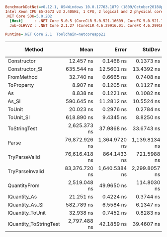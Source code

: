 ``` ini

BenchmarkDotNet=v0.12.1, OS=Windows 10.0.17763.1879 (1809/October2018Update/Redstone5)
Intel Xeon CPU E5-2673 v3 2.40GHz, 1 CPU, 2 logical and 2 physical cores
.NET Core SDK=5.0.202
  [Host]     : .NET Core 5.0.5 (CoreCLR 5.0.521.16609, CoreFX 5.0.521.16609), X64 RyuJIT
  Job-OLHVVZ : .NET Core 2.1.27 (CoreCLR 4.6.29916.01, CoreFX 4.6.29916.03), X64 RyuJIT

Runtime=.NET Core 2.1  Toolchain=netcoreapp21  

```
|                 Method |          Mean |         Error |        StdDev |  Gen 0 |  Gen 1 | Gen 2 | Allocated |
|----------------------- |--------------:|--------------:|--------------:|-------:|-------:|------:|----------:|
|            Constructor |     12.457 ns |     0.1468 ns |     0.1373 ns |      - |      - |     - |         - |
|         Constructor_SI |    635.544 ns |    12.5601 ns |    13.4392 ns | 0.0286 |      - |     - |     192 B |
|             FromMethod |     32.740 ns |     0.6665 ns |     0.7408 ns |      - |      - |     - |         - |
|             ToProperty |      8.907 ns |     0.1205 ns |     0.1127 ns |      - |      - |     - |         - |
|                     As |      8.838 ns |     0.1221 ns |     0.1082 ns |      - |      - |     - |         - |
|                  As_SI |    590.645 ns |    11.2812 ns |    10.5524 ns | 0.0286 |      - |     - |     192 B |
|                 ToUnit |     20.023 ns |     0.2976 ns |     0.2784 ns |      - |      - |     - |         - |
|              ToUnit_SI |    618.890 ns |     9.4345 ns |     8.8250 ns | 0.0286 |      - |     - |     192 B |
|           ToStringTest |  2,625.373 ns |    37.9868 ns |    33.6743 ns | 0.1450 |      - |     - |     952 B |
|                  Parse | 76,872.926 ns | 1,364.9720 ns | 1,139.8134 ns | 6.8359 | 0.2441 |     - |   44816 B |
|          TryParseValid | 76,616.418 ns |   864.1433 ns |   721.5988 ns | 6.8359 | 0.2441 |     - |   44792 B |
|        TryParseInvalid | 83,376.720 ns | 1,640.5384 ns | 2,299.8057 ns | 6.8359 | 0.2441 |     - |   44392 B |
|           QuantityFrom |  2,519.048 ns |    49.9650 ns |   114.8030 ns |      - |      - |     - |      56 B |
|           IQuantity_As |     21.251 ns |     0.4224 ns |     0.3744 ns | 0.0038 |      - |     - |      24 B |
|        IQuantity_As_SI |    582.789 ns |     6.5584 ns |     6.1347 ns | 0.0286 |      - |     - |     192 B |
|       IQuantity_ToUnit |     32.938 ns |     0.7452 ns |     0.8283 ns | 0.0088 |      - |     - |      56 B |
| IQuantity_ToStringTest |  2,797.488 ns |    42.1859 ns |    39.4607 ns | 0.1450 |      - |     - |     952 B |
